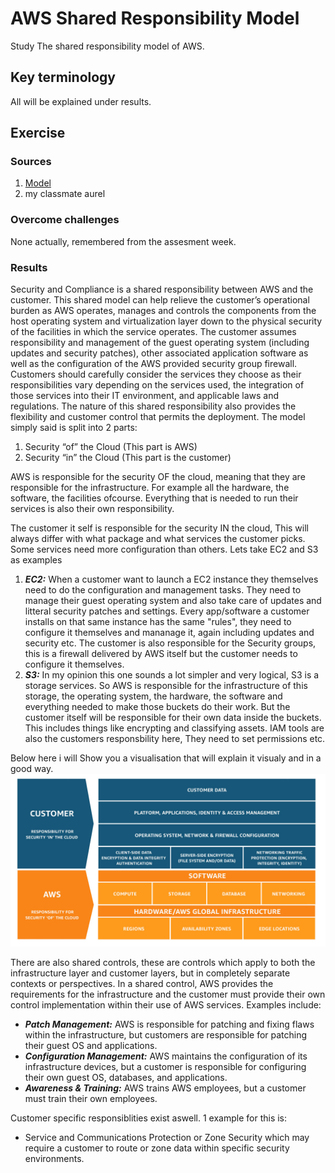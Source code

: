 # AWS Shared Responsibility Model
Study The shared responsibility model of AWS.


## Key terminology
All will be explained under results.




## Exercise
### Sources
1. [Model](https://aws.amazon.com/compliance/shared-responsibility-model/)
2. my classmate aurel
 


### Overcome challenges
None actually, remembered from the assesment week. 

### Results

Security and Compliance is a shared responsibility between AWS and the customer. This shared model can help relieve the customer’s operational burden as AWS operates, manages and controls the components from the host operating system and virtualization layer down to the physical security of the facilities in which the service operates. The customer assumes responsibility and management of the guest operating system (including updates and security patches), other associated application software as well as the configuration of the AWS provided security group firewall. Customers should carefully consider the services they choose as their responsibilities vary depending on the services used, the integration of those services into their IT environment, and applicable laws and regulations. The nature of this shared responsibility also provides the flexibility and customer control that permits the deployment. The model simply said is split into 2 parts:

1. Security “of” the Cloud (This part is AWS)
2. Security “in” the Cloud (This part is the customer)

AWS is responsible for the security OF the cloud, meaning that they are responsible for the infrastructure. For example all the hardware, the software, the facilities ofcourse. Everything that is needed to run their services is also their own responsibility.

The customer it self is responsible for the security IN the cloud, This will always differ with what package and what services the customer picks. Some services need more configuration than others. Lets take EC2 and S3 as examples

1. ***EC2:*** When a customer want to launch a EC2 instance they themselves need to do the configuration and management tasks. They need to manage their guest operating system and also take care of updates and litteral security patches and settings. Every app/software a customer installs on that same instance has the same "rules", they need to configure it themselves and mananage it, again including updates and security etc. The customer is also responsible for the Security groups, this is a firewall delivered by AWS itself but the customer needs to configure it themselves. 
2. ***S3:*** In my opinion this one sounds a lot simpler and very logical, S3 is a storage services. So AWS is responsible for the infrastructure of this storage, the operating system, the hardware, the software and everything needed to make those buckets do their work. But the customer itself will be responsible for their own data inside the buckets. This includes things like encrypting and classifying assets. IAM tools are also the customers responsbility here, They need to set permissions etc.

Below here i will Show you a visualisation that will explain it visualy and in a good way.
![SS](../../../00_includes/AWS-09/Shared_Responsibility_Model.png)

There are also shared controls, these are controls which apply to both the infrastructure layer and customer layers, but in completely separate contexts or perspectives. In a shared control, AWS provides the requirements for the infrastructure and the customer must provide their own control implementation within their use of AWS services. Examples include:

- ***Patch Management:*** AWS is responsible for patching and fixing flaws within the infrastructure, but customers are responsible for patching their guest OS and applications.
- ***Configuration Management:*** AWS maintains the configuration of its infrastructure devices, but a customer is responsible for configuring their own guest OS, databases, and applications.
- ***Awareness & Training:*** AWS trains AWS employees, but a customer must train their own employees.

Customer specific responsiblities exist aswell. 1 example for this is:
- Service and Communications Protection or Zone Security which may require a customer to route or zone data within specific security environments.
